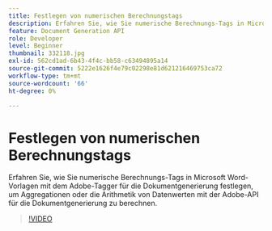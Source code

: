 ```yaml
---
title: Festlegen von numerischen Berechnungstags
description: Erfahren Sie, wie Sie numerische Berechnungs-Tags in Microsoft Word-Vorlagen mit dem Adobe-Tagger für die Dokumentgenerierung festlegen, um Aggregationen oder die Arithmetik von Datenwerten mit der Adobe-API für die Dokumentgenerierung zu berechnen
feature: Document Generation API
role: Developer
level: Beginner
thumbnail: 332118.jpg
exl-id: 562cd1ad-6b43-4f4c-bb58-c63494895a14
source-git-commit: 5222e1626f4e79c02298e81d621216469753ca72
workflow-type: tm+mt
source-wordcount: '66'
ht-degree: 0%

---
```


# Festlegen von numerischen Berechnungstags

Erfahren Sie, wie Sie numerische Berechnungs-Tags in Microsoft Word-Vorlagen mit dem Adobe-Tagger für die Dokumentgenerierung festlegen, um Aggregationen oder die Arithmetik von Datenwerten mit der Adobe-API für die Dokumentgenerierung zu berechnen.

>[!VIDEO](https://video.tv.adobe.com/v/332118?hidetitle=true)
